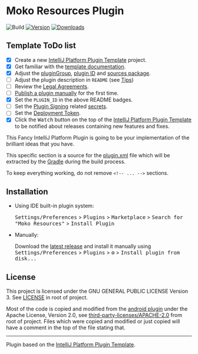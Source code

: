 # Moko Resources Plugin

![Build](https://github.com/roihershberg/moko-resources-plugin/workflows/Build/badge.svg)
[![Version](https://img.shields.io/jetbrains/plugin/v/com.github.roihershberg.mokoresources.svg)](https://plugins.jetbrains.com/plugin/com.github.roihershberg.mokoresources)
[![Downloads](https://img.shields.io/jetbrains/plugin/d/com.github.roihershberg.mokoresources.svg)](https://plugins.jetbrains.com/plugin/com.github.roihershberg.mokoresources)

## Template ToDo list
- [x] Create a new [IntelliJ Platform Plugin Template][template] project.
- [x] Get familiar with the [template documentation][template].
- [x] Adjust the [pluginGroup](./gradle.properties), [plugin ID](./src/main/resources/META-INF/plugin.xml) and [sources package](./src/main/kotlin).
- [ ] Adjust the plugin description in `README` (see [Tips][docs:plugin-description])
- [ ] Review the [Legal Agreements](https://plugins.jetbrains.com/docs/marketplace/legal-agreements.html?from=IJPluginTemplate).
- [ ] [Publish a plugin manually](https://plugins.jetbrains.com/docs/intellij/publishing-plugin.html?from=IJPluginTemplate) for the first time.
- [x] Set the `PLUGIN_ID` in the above README badges.
- [ ] Set the [Plugin Signing](https://plugins.jetbrains.com/docs/intellij/plugin-signing.html?from=IJPluginTemplate) related [secrets](https://github.com/JetBrains/intellij-platform-plugin-template#environment-variables).
- [ ] Set the [Deployment Token](https://plugins.jetbrains.com/docs/marketplace/plugin-upload.html?from=IJPluginTemplate).
- [x] Click the <kbd>Watch</kbd> button on the top of the [IntelliJ Platform Plugin Template][template] to be notified about releases containing new features and fixes.

<!-- Plugin description -->
This Fancy IntelliJ Platform Plugin is going to be your implementation of the brilliant ideas that you have.

This specific section is a source for the [plugin.xml](/src/main/resources/META-INF/plugin.xml) file which will be extracted by the [Gradle](/build.gradle.kts) during the build process.

To keep everything working, do not remove `<!-- ... -->` sections. 
<!-- Plugin description end -->

## Installation

- Using IDE built-in plugin system:
  
  <kbd>Settings/Preferences</kbd> > <kbd>Plugins</kbd> > <kbd>Marketplace</kbd> > <kbd>Search for "Moko Resources"</kbd> >
  <kbd>Install Plugin</kbd>
  
- Manually:

  Download the [latest release](https://github.com/roihershberg/moko-resources-plugin/releases/latest) and install it manually using
  <kbd>Settings/Preferences</kbd> > <kbd>Plugins</kbd> > <kbd>⚙️</kbd> > <kbd>Install plugin from disk...</kbd>

  
## License

This project is licensed under the GNU GENERAL PUBLIC LICENSE Version 3. See [LICENSE](LICENSE) in root of project.

Most of the code is copied and modified from the [android plugin](https://github.com/JetBrains/android) under the
Apache License, Version 2.0, see [third-party-licenses/APACHE-2.0](third-party-licenses/APACHE-2.0) from root of project.
Files which were copied and modified or just copied will have a comment in the top of the file stating that.

---
Plugin based on the [IntelliJ Platform Plugin Template][template].

[template]: https://github.com/JetBrains/intellij-platform-plugin-template
[docs:plugin-description]: https://plugins.jetbrains.com/docs/intellij/plugin-user-experience.html#plugin-description-and-presentation